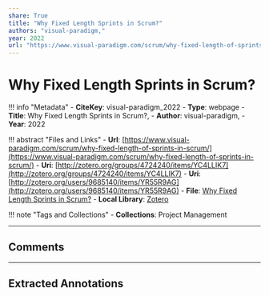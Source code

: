 ```yaml
---
share: True
title: "Why Fixed Length Sprints in Scrum?"
authors: "visual-paradigm,"
year: 2022
url: "https://www.visual-paradigm.com/scrum/why-fixed-length-of-sprints-in-scrum/"
---
```

# Why Fixed Length Sprints in Scrum?

!!! info "Metadata"
	- **CiteKey**: visual-paradigm_2022
	- **Type**: webpage
	- **Title**: Why Fixed Length Sprints in Scrum?, 
	- **Author**: visual-paradigm,
	- **Year**: 2022 

!!! abstract "Files and Links"
	- **Url**: [https://www.visual-paradigm.com/scrum/why-fixed-length-of-sprints-in-scrum/](https://www.visual-paradigm.com/scrum/why-fixed-length-of-sprints-in-scrum/)
	- **Uri**: [http://zotero.org/groups/4724240/items/YC4LLIK7](http://zotero.org/groups/4724240/items/YC4LLIK7)
	- **Uri**: [http://zotero.org/users/9685140/items/YR55R9AG](http://zotero.org/users/9685140/items/YR55R9AG)
	- **File**: [Why Fixed Length Sprints in Scrum?](file:///Users/jan/Zotero/storage/MKDQWMK2/why-fixed-length-of-sprints-in-scrum.html)
	- **Local Library**: [Zotero]((zotero://select/library/items/YR55R9AG))

!!! note "Tags and Collections"
	- **Collections**: Project Management

----

## Comments



----

## Extracted Annotations
